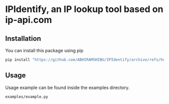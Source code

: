 # IPIdentify, an IP lookup tool based on ip-api.com

## Installation

You can install this package using pip

```bash
pip install "https://github.com/ABHIRAMSHIBU/IPIdentify/archive/refs/heads/develop.zip"
```

## Usage

Usage example can be found inside the examples directory. 

`examples/example.py`
